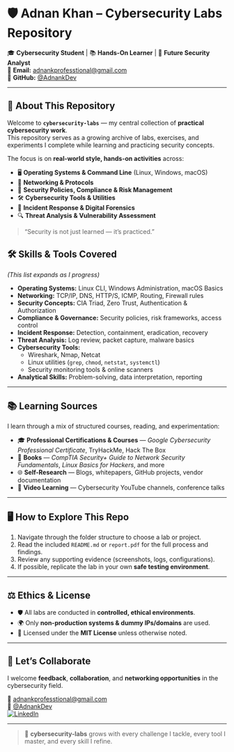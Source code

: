 # 🛡️ **Adnan Khan – Cybersecurity Labs Repository**

🎓 **Cybersecurity Student** | 📚 **Hands-On Learner** | 🔐 **Future Security Analyst**  
📧 **Email:** [adnankprofesstional@gmail.com](mailto:adnankprofesstional@gmail.com)  
🐙 **GitHub:** [@AdnankDev](https://github.com/AdnankDev)

---

## 🎯 **About This Repository**

Welcome to **`cybersecurity-labs`** — my central collection of **practical cybersecurity work**.  
This repository serves as a growing archive of labs, exercises, and experiments I complete while learning and practicing security concepts.

The focus is on **real-world style, hands-on activities** across:
- 🖥 **Operating Systems & Command Line** (Linux, Windows, macOS)
- 📡 **Networking & Protocols**  
- 📜 **Security Policies, Compliance & Risk Management**
- 🛠 **Cybersecurity Tools & Utilities**
- 🚨 **Incident Response & Digital Forensics**
- 🔍 **Threat Analysis & Vulnerability Assessment**

> “Security is not just learned — it’s practiced.”



## 🛠 **Skills & Tools Covered**

*(This list expands as I progress)*  
- **Operating Systems:** Linux CLI, Windows Administration, macOS Basics  
- **Networking:** TCP/IP, DNS, HTTP/S, ICMP, Routing, Firewall rules  
- **Security Concepts:** CIA Triad, Zero Trust, Authentication & Authorization  
- **Compliance & Governance:** Security policies, risk frameworks, access control  
- **Incident Response:** Detection, containment, eradication, recovery  
- **Threat Analysis:** Log review, packet capture, malware basics  
- **Cybersecurity Tools:**  
  - Wireshark, Nmap, Netcat  
  - Linux utilities (`grep`, `chmod`, `netstat`, `systemctl`)  
  - Security monitoring tools & online scanners  
- **Analytical Skills:** Problem-solving, data interpretation, reporting

---

## 📚 **Learning Sources**
I learn through a mix of structured courses, reading, and experimentation:  
- 🎓 **Professional Certifications & Courses** — *Google Cybersecurity Professional Certificate*, TryHackMe, Hack The Box  
- 📘 **Books** — *CompTIA Security+ Guide to Network Security Fundamentals*, *Linux Basics for Hackers*, and more  
- 🌐 **Self-Research** — Blogs, whitepapers, GitHub projects, vendor documentation  
- 🎥 **Video Learning** — Cybersecurity YouTube channels, conference talks

---

## 🖥 **How to Explore This Repo**

1. Navigate through the folder structure to choose a lab or project.  
2. Read the included `README.md` or `report.pdf` for the full process and findings.  
3. Review any supporting evidence (screenshots, logs, configurations).  
4. If possible, replicate the lab in your own **safe testing environment**.  

---

## ⚖ **Ethics & License**

- 🛡 All labs are conducted in **controlled, ethical environments**.  
- 🌍 Only **non-production systems & dummy IPs/domains** are used.  
- 📜 Licensed under the **MIT License** unless otherwise noted.  

---

## 🤝 **Let’s Collaborate**
I welcome **feedback**, **collaboration**, and **networking opportunities** in the cybersecurity field.  

📧 [adnankprofesstional@gmail.com](mailto:adnankprofesstional@gmail.com)  
🐙 [@AdnankDev](https://github.com/AdnankDev)  
[![LinkedIn](https://img.shields.io/badge/LinkedIn-0A66C2?style=for-the-badge&logo=linkedin&logoColor=white)](https://www.linkedin.com/in/adnanktech/)


---

> 🔐 **cybersecurity-labs** grows with every challenge I tackle, every tool I master, and every skill I refine.
